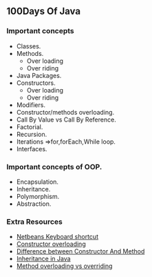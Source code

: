 ## 100Days Of Java

### Important concepts
* Classes.
* Methods.
  * Over loading
  * Over riding
* Java Packages.
* Constructors.
  * Over loading
  * Over riding
* Modifiers.
* Constructor/methods overloading.
* Call By Value vs Call By Reference.
* Factorial.
* Recursion.
* Iterations =>for,forEach,While loop.
* Interfaces.

### Important concepts of OOP.
* Encapsulation.
* Inheritance.
* Polymorphism.
* Abstraction.

### Extra Resources
* <a href="https://www.youtube.com/watch?v=0ZOmylyFZQQ">Netbeans Keyboard shortcut</a>
* <a href="https://www.geeksforgeeks.org/constructor-overloading-java/">Constructor overloading</a>
* <a href="https://www.youtube.com/watch?v=8S7I2Z5yqNQ">Difference between Constructor And Method</a>
* <a href="https://www.geeksforgeeks.org/inheritance-in-java/">Inheritance in Java</a>
* <a href="https://www.youtube.com/watch?v=9nR-XD8hFnU">Method overloading vs overriding</a>

